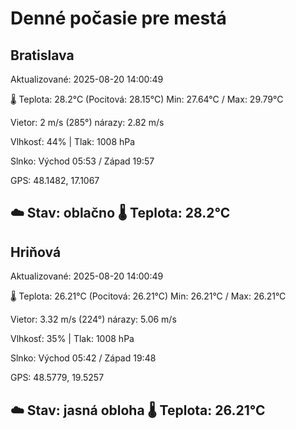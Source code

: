 ﻿# Denné počasie pre mestá

## Bratislava
Aktualizované: 2025-08-20 14:00:49

🌡️ Teplota: 28.2°C 
(Pocitová: 28.15°C)
Min: 27.64°C / Max: 29.79°C

Vietor: 2 m/s    (285°) 
nárazy: 2.82 m/s

Vlhkosť: 44% | Tlak: 1008 hPa

Slnko: Východ 05:53 / Západ 19:57

GPS: 48.1482, 17.1067

☁️ Stav: oblačno        🌡️ Teplota: 28.2°C
---

## Hriňová
Aktualizované: 2025-08-20 14:00:49

🌡️ Teplota: 26.21°C 
(Pocitová: 26.21°C)
Min: 26.21°C / Max: 26.21°C

Vietor: 3.32 m/s (224°)
nárazy: 5.06 m/s

Vlhkosť: 35% | Tlak: 1008 hPa

Slnko: Východ 05:42 / Západ 19:48

GPS: 48.5779, 19.5257

☁️ Stav: jasná obloha        🌡️ Teplota: 26.21°C
---

